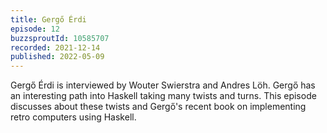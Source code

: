 ```yaml
---
title: Gergő Érdi
episode: 12
buzzsproutId: 10585707
recorded: 2021-12-14
published: 2022-05-09
---
```


Gergő Érdi is interviewed by Wouter Swierstra and  Andres Löh. Gergő has an interesting path into Haskell taking many twists and turns. This episode discusses about these twists and Gergő's recent book on implementing retro computers using Haskell.